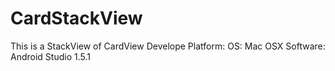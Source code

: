 # CardStackView
This is a StackView of CardView
Develope Platform:
OS: Mac OSX
Software: Android Studio 1.5.1
